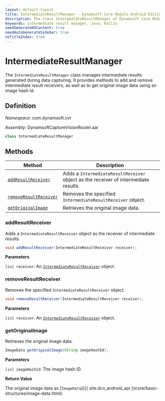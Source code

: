 ```yaml
---
layout: default-layout
title: IntermediateResultManager - Dynamsoft Core Module Android Edition API Reference
description: The class IntermediateResultManager of Dynamsoft Core Module manages intermediate results generated during data capturing. It provides methods to add and remove intermediate result receivers, as well as to get original image data using an image hash id.
keywords: intermediate result manager, Java, Kotlin
needGenerateH3Content: true
needAutoGenerateSidebar: true
noTitleIndex: true
---
```


# IntermediateResultManager

The `IntermediateResultManager` class manages intermediate results generated during data capturing. It provides methods to add and remove intermediate result receivers, as well as to get original image data using an image hash id.

## Definition

*Namespace:* com.dynamsoft.cvr

*Assembly:* DynamsoftCaptureVisionRouter.aar

```java
class IntermediateResultManager
```

## Methods

| Method | Description |
| ------ | ----------- |
| [`addResultReceiver`](#addresultreceiver) | Adds a `IntermediateResultReceiver` object as the receiver of intermediate results. |
| [`removeResultReceiver`](#removeresultreceiver) | Removes the specified `IntermediateResultReceiver` object. |
| [`getOriginalImage`](#getoriginalimage) | Retrieves the original image data. |

### addResultReceiver

Adds a `IntermediateResultReceiver` object as the receiver of intermediate results.

```java
void addResultReceiver(IntermediateResultReceiver receiver);
```

**Parameters**

`[in] receiver`: An [`IntermediateResultReceiver`](intermediate-result-receiver.md) object.  

### removeResultReceiver

Removes the specified `IntermediateResultReceiver` object.

```java
void removeResultReceiver(IntermediateResultReceiver receiver);
```

**Parameters**

`[in] receiver`: An [`IntermediateResultReceiver`](intermediate-result-receiver.md) object.

### getOriginalImage

Retrieves the original image data.

```java
ImageData getOriginalImage(String imageHashId);
```

**Parameters**

`[in] imageHashId`: The image hash ID.

**Return Value**

The original image data as [`ImageData`]({{ site.dcv_android_api }}core/basic-structures/image-data.html).
